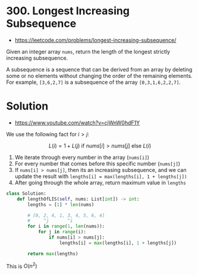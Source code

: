 # 300. Longest Increasing Subsequence

- https://leetcode.com/problems/longest-increasing-subsequence/

Given an integer array `nums`, return the length of the longest strictly increasing subsequence.

A subsequence is a sequence that can be derived from an array by deleting some or no elements without changing the order of the remaining elements. For example, `[3,6,2,7]` is a subsequence of the array `[0,3,1,6,2,2,7]`.

# Solution

- https://www.youtube.com/watch?v=cjWnW0hdF1Y

We use the following fact for $i > j$:

$$
L(i) = 1 + L(j) \text{ if } nums[i] > nums[j] \text{ else } L(i)
$$

1. We iterate through every number in the array (`nums[i]`)
2. For every number that comes before this specific number (`nums[j]`)
3. If `nums[i] > nums[j]`, then its an increasing subsequence, and we can update the result with `lengths[i] = max(lengths[i], 1 + lengths[j])`
4. After going through the whole array, return maximum value in `lengths`

```python
class Solution:
    def lengthOfLIS(self, nums: List[int]) -> int:
        lengths = [1] * len(nums)

        # [0, 2, 4, 1, 3, 4, 5, 6, 4]
        #     ^j       ^i
        for i in range(1, len(nums)):
            for j in range(i):
                if nums[i] > nums[j]:
                    lengths[i] = max(lengths[i], 1 + lengths[j])

        return max(lengths)
```

This is $O(n^2)$
